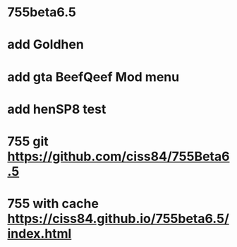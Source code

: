 # 755beta6.5
# add Goldhen
# add gta BeefQeef Mod menu
# add henSP8 test
# 755 git https://github.com/ciss84/755Beta6.5
# 755 with cache https://ciss84.github.io/755beta6.5/index.html
